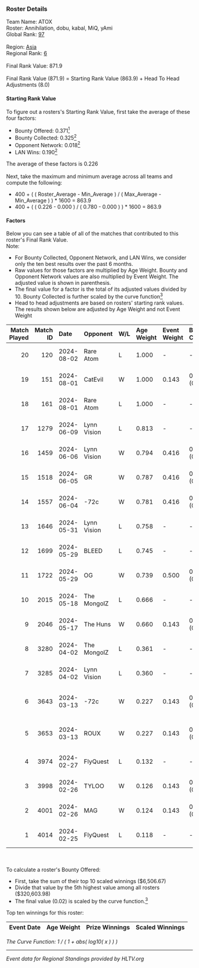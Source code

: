 ### Roster Details<br />
Team Name: ATOX<br />
Roster: Annihilation, dobu, kabal, MiQ, yAmi<br />
Global Rank: [97](../standings_global.md)<br />
<br />
Region: [Asia]( ../standings_asia.md)<br />
Regional Rank: [6]( ../standings_asia.md)<br />
<br />
Final Rank Value:  871.9<br />
<br />
Final Rank Value (871.9) = Starting Rank Value (863.9) + Head To Head Adjustments (8.0)<br />

#### Starting Rank Value<br />
To figure out a rosters's Starting Rank Value, first take the average of these four factors:<br />
- Bounty Offered: 0.371[<sup>1</sup>](#table2)
- Bounty Collected: 0.325[<sup>2</sup>](#table1)
- Opponent Network: 0.018[<sup>2</sup>](#table1)
- LAN Wins: 0.190[<sup>2</sup>](#table1)

The average of these factors is 0.226<br />
<br />
Next, take the maximum and minimum average across all teams and compute the following:<br />
- 400 + ( ( Roster_Average - Min_Average ) / ( Max_Average - Min_Average ) ) * 1600 = 863.9
- 400 + ( ( 0.226 - 0.000 ) / ( 0.780 - 0.000 ) ) * 1600 = 863.9


#### Factors<br />
Below you can see a table of all of the matches that contributed to this roster's Final Rank Value.<br />
Note:<br />

- For Bounty Collected, Opponent Network, and LAN Wins, we consider only the ten best results over the past 6 months.
- Raw values for those factors are multiplied by Age Weight. Bounty and Opponent Network values are also multiplied by Event Weight. The adjusted value is shown in parenthesis.
- The final value for a factor is the total of its adjusted values divided by 10. Bounty Collected is further scaled by the curve function[<sup>3</sup>](#curveFunction)
- Head to head adjustments are based on rosters' starting rank values. The results shown below are adjusted by Age Weight and not Event Weight
<span id="table1"></span><br />


| Match Played | Match ID | Date       | Opponent    | W/L | Age Weight | Event Weight | Bounty Collected | Opponent Network | LAN Wins  | H2H Adj. | Roster                                |
| -: | -: | :- | :- | :- | :- | :- | :- | :- | :- | -: | :- |
|           20 |      120 | 2024-08-02 | Rare Atom   | L   | 1.000      | -            | -                | -                | -         |   -14.06 | Annihilation, dobu, kabal, MiQ, yAmi  |
|           19 |      151 | 2024-08-01 | CatEvil     | W   | 1.000      | 0.143        | 0.000 (0.000)    | 0.235 (0.034)    | 0 (0.000) |     6.58 | Annihilation, dobu, kabal, MiQ, yAmi  |
|           18 |      161 | 2024-08-01 | Rare Atom   | L   | 1.000      | -            | -                | -                | -         |   -14.27 | Annihilation, dobu, kabal, MiQ, yAmi  |
|           17 |     1279 | 2024-06-09 | Lynn Vision | L   | 0.813      | -            | -                | -                | -         |    -7.71 | Annihilation, dobu, kabal, MiQ, Zesta |
|           16 |     1459 | 2024-06-06 | Lynn Vision | W   | 0.794      | 0.416        | 0.086 (0.028)    | 0.186 (0.061)    | 0 (0.000) |    17.72 | Annihilation, dobu, kabal, MiQ, Zesta |
|           15 |     1518 | 2024-06-05 | GR          | W   | 0.787      | 0.416        | 0.008 (0.003)    | 0.074 (0.024)    | 0 (0.000) |     5.82 | Annihilation, dobu, kabal, MiQ, Zesta |
|           14 |     1557 | 2024-06-04 | -72c        | W   | 0.781      | 0.416        | 0.003 (0.001)    | 0.039 (0.013)    | 0 (0.000) |     5.34 | Annihilation, dobu, kabal, MiQ, Zesta |
|           13 |     1646 | 2024-05-31 | Lynn Vision | L   | 0.758      | -            | -                | -                | -         |    -6.64 | Annihilation, dobu, kabal, MiQ, Zesta |
|           12 |     1699 | 2024-05-29 | BLEED       | L   | 0.745      | -            | -                | -                | -         |    -1.43 | Annihilation, dobu, kabal, MiQ, Zesta |
|           11 |     1722 | 2024-05-29 | OG          | W   | 0.739      | 0.500        | 0.137 (0.051)    | 0.123 (0.045)    | 1 (0.739) |    16.75 | Annihilation, dobu, kabal, MiQ, Zesta |
|           10 |     2015 | 2024-05-18 | The MongolZ | L   | 0.666      | -            | -                | -                | -         |    -0.07 | Annihilation, dobu, kabal, MiQ, Zesta |
|            9 |     2046 | 2024-05-17 | The Huns    | W   | 0.660      | 0.143        | 0.000 (0.000)    | 0.002 (0.000)    | 1 (0.660) |     1.37 | Annihilation, dobu, kabal, MiQ, Zesta |
|            8 |     3280 | 2024-04-02 | The MongolZ | L   | 0.361      | -            | -                | -                | -         |    -0.03 | Annihilation, dobu, kabal, MiQ, Zesta |
|            7 |     3285 | 2024-04-02 | Lynn Vision | L   | 0.360      | -            | -                | -                | -         |    -2.93 | Annihilation, dobu, kabal, MiQ, Zesta |
|            6 |     3643 | 2024-03-13 | -72c        | W   | 0.227      | 0.143        | 0.000 (0.000)    | 0.009 (0.000)    | 0 (0.000) |     0.50 | dobu, FlyNN, kabal, MiQ, Zesta        |
|            5 |     3653 | 2024-03-13 | ROUX        | W   | 0.227      | 0.143        | 0.000 (0.000)    | 0.000 (0.000)    | 0 (0.000) |     0.49 | dobu, FlyNN, kabal, MiQ, Zesta        |
|            4 |     3974 | 2024-02-27 | FlyQuest    | L   | 0.132      | -            | -                | -                | -         |    -0.69 | AccuracyTG, dobu, kabal, MiQ, Zesta   |
|            3 |     3998 | 2024-02-26 | TYLOO       | W   | 0.126      | 0.143        | 0.019 (0.000)    | 0.088 (0.002)    | 1 (0.126) |     1.43 | AccuracyTG, dobu, kabal, MiQ, Zesta   |
|            2 |     4001 | 2024-02-26 | MAG         | W   | 0.124      | 0.143        | 0.000 (0.000)    | 0.006 (0.000)    | 1 (0.124) |     0.42 | AccuracyTG, dobu, kabal, MiQ, Zesta   |
|            1 |     4014 | 2024-02-25 | FlyQuest    | L   | 0.118      | -            | -                | -                | -         |    -0.62 | AccuracyTG, dobu, kabal, MiQ, Zesta   |

<br />
<span id="table2"></span><br />
To calculate a roster's Bounty Offered:<br />

- First, take the sum of their top 10 scaled winnings ($6,506.67)
- Divide that value by the 5th highest value among all rosters ($320,603.98)
- The final value (0.02) is scaled by the curve function.[<sup>3</sup>](#curveFunction)

Top ten winnings for this roster:<br />

| Event Date | Age Weight | Prize Winnings | Scaled Winnings |
| :- | -: | :- | :- |


<span id="curveFunction"></span>_The Curve Function: 1 / ( 1 + abs( log10( x ) ) )_<br />

---
_Event data for Regional Standings provided by HLTV.org_<br />
